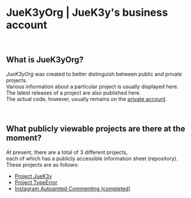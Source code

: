 # JueK3yOrg | JueK3y's business account
<br>

## What is JueK3yOrg?
_JueK3yOrg_ was created to better distinguish between public and private projects.
<br>Various information about a particular project is usually displayed here.
<br>The latest releases of a project are also published here.
<br>The actual code, however, usually remains on the [private account](https://github.com/JueK3y).

<br>

## What publicly viewable projects are there at the moment?
At present, there are a total of 3 different projects,
<br>each of which has a publicly accessible information sheet (repository).
<br>These projects are as follows:
- [Project JueK3y](https://github.com/JueK3yOrg/Project-JueK3y)
- [Project TypeError](https://github.com/JueK3yOrg/Project-TypeError)
- [Instagram Autoamted Commenting (completed)](https://github.com/JueK3yOrg/IAC)
